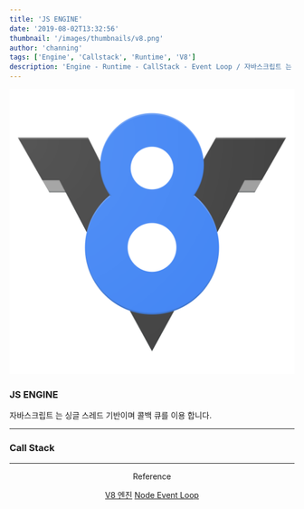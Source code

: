 ```yaml
---
title: 'JS ENGINE'
date: '2019-08-02T13:32:56'
thumbnail: '/images/thumbnails/v8.png'
author: 'channing'
tags: ['Engine', 'Callstack', 'Runtime', 'V8']
description: 'Engine - Runtime - CallStack - Event Loop / 자바스크립트 는 싱글 스레드 기반이며 콜백 큐를 이용 합니다.'
---
```


![v](./v.png)

### JS ENGINE

자바스크립트 는 싱글 스레드 기반이며 콜백 큐를 이용 합니다.

---

### Call Stack

---

<center>
Reference <br>

[V8 엔진](https://engineering.huiseoul.com/%EC%9E%90%EB%B0%94%EC%8A%A4%ED%81%AC%EB%A6%BD%ED%8A%B8%EB%8A%94-%EC%96%B4%EB%96%BB%EA%B2%8C-%EC%9E%91%EB%8F%99%ED%95%98%EB%8A%94%EA%B0%80-%EC%97%94%EC%A7%84-%EB%9F%B0%ED%83%80%EC%9E%84-%EC%BD%9C%EC%8A%A4%ED%83%9D-%EA%B0%9C%EA%B4%80-ea47917c8442)
[Node Event Loop](https://medium.com/preezma/node-js-event-loop-architecture-go-deeper-node-core-c96b4cec7aa4)

</center>
